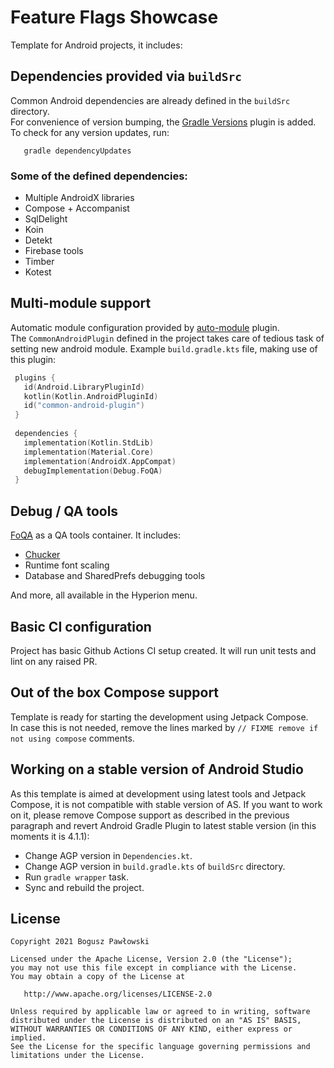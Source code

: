 # Feature Flags Showcase

Template for Android projects, it includes:

## Dependencies provided via `buildSrc`
 Common Android dependencies are already defined in the `buildSrc` directory. \
 For convenience of version bumping, the [Gradle Versions](https://github.com/ben-manes/gradle-versions-plugin) plugin is added. \
 To check for any version updates, run: 
 ```
    gradle dependencyUpdates
 ``` 
 
### Some of the defined dependencies:
  - Multiple AndroidX libraries
  - Compose + Accompanist
  - SqlDelight
  - Koin
  - Detekt
  - Firebase tools
  - Timber
  - Kotest
  
## Multi-module support
 Automatic module configuration provided by [auto-module](https://github.com/pablisco/auto-module) plugin. \
 The `CommonAndroidPlugin` defined in the project takes care of tedious task of setting new android module.
 Example `build.gradle.kts` file, making use of this plugin:
 ```kotlin  
  plugins {
    id(Android.LibraryPluginId)
    kotlin(Kotlin.AndroidPluginId)
    id("common-android-plugin")
  }
  
  dependencies {
    implementation(Kotlin.StdLib)
    implementation(Material.Core)  
    implementation(AndroidX.AppCompat)
    debugImplementation(Debug.FoQA)
  }
```
## Debug / QA tools
[FoQA](https://github.com/DroidsOnRoids/FoQA) as a QA tools container. It includes:
- [Chucker](https://github.com/ChuckerTeam/chucker)
- Runtime font scaling
- Database and SharedPrefs debugging tools

And more, all available in the Hyperion menu. 

## Basic CI configuration
Project has basic Github Actions CI setup created. It will run unit tests and lint on any raised PR.

## Out of the box Compose support
Template is ready for starting the development using Jetpack Compose. \
In case this is not needed, remove the lines marked by `// FIXME remove if not using compose` comments.

## Working on a stable version of Android Studio
As this template is aimed at development using latest tools and Jetpack Compose, it is not compatible
with stable version of AS. If you want to work on it, please remove Compose support as described in the
previous paragraph and revert Android Gradle Plugin to latest stable version (in this moments it is 4.1.1):
 - Change AGP version in `Dependencies.kt`.
 - Change AGP version in `build.gradle.kts` of `buildSrc` directory.
 - Run `gradle wrapper` task.
 - Sync and rebuild the project. 

## License

    Copyright 2021 Bogusz Pawłowski

    Licensed under the Apache License, Version 2.0 (the "License");
    you may not use this file except in compliance with the License.
    You may obtain a copy of the License at

       http://www.apache.org/licenses/LICENSE-2.0

    Unless required by applicable law or agreed to in writing, software
    distributed under the License is distributed on an "AS IS" BASIS,
    WITHOUT WARRANTIES OR CONDITIONS OF ANY KIND, either express or implied.
    See the License for the specific language governing permissions and
    limitations under the License.
